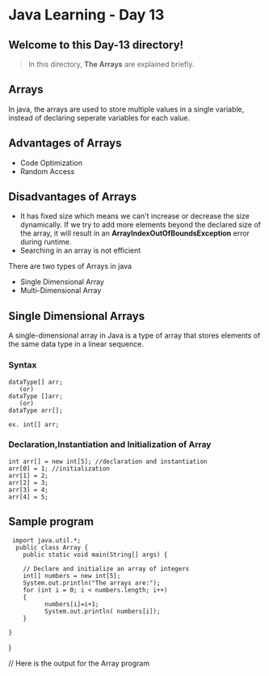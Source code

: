 # Java Learning - Day 13

## Welcome to this Day-13 directory!

>  In this directory, **The Arrays** are explained briefly.
## Arrays

In java, the arrays are used to store multiple values in a single variable, instead of declaring seperate variables for each value.

## Advantages of Arrays

- Code Optimization
- Random Access
  
## Disadvantages of Arrays

- It has fixed size which means we can't increase or decrease the size dynamically. If we try to add more elements beyond the declared size of the array, it will result in an **ArrayIndexOutOfBoundsException** error during runtime. 
- Searching in an array is not efficient
  
There are two types of Arrays in java
- Single Dimensional Array
- Multi-Dimensional Array
  
## Single Dimensional Arrays

A single-dimensional array in Java is a type of array that stores elements of the same data type in a linear sequence.

### Syntax 

    dataType[] arr;
       (or) 
    dataType []arr; 
       (or) 
    dataType arr[]; 

    ex. int[] arr;

### Declaration,Instantiation and Initialization of Array

    int arr[] = new int[5]; //declaration and instantiation
    arr[0] = 1; //initialization
    arr[1] = 2;
    arr[2] = 3;
    arr[3] = 4;
    arr[4] = 5;

## Sample program 

     import java.util.*;
      public class Array {
        public static void main(String[] args) {

        // Declare and initialize an array of integers
        int[] numbers = new int[5];
        System.out.println("The arrays are:");
        for (int i = 0; i < numbers.length; i++) 
        {
              numbers[i]=i+1;
              System.out.println( numbers[i]);
        }

    }
}

// Here is the output for the Array program
